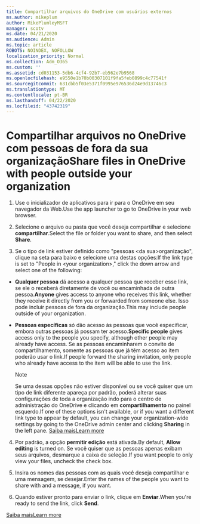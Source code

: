 ```yaml
---
title: Compartilhar arquivos do OneDrive com usuários externos
ms.author: mikeplum
author: MikePlumleyMSFT
manager: scotv
ms.date: 04/21/2020
ms.audience: Admin
ms.topic: article
ROBOTS: NOINDEX, NOFOLLOW
localization_priority: Normal
ms.collection: Adm_O365
ms.custom: ''
ms.assetid: cd031153-5db6-4cf4-92b7-eb562e7b9568
ms.openlocfilehash: e9550e1b70b00307101f9fa5feb0899c4c77541f
ms.sourcegitcommit: 631cbb5f03e5371f0995e976536d24e9d13746c3
ms.translationtype: MT
ms.contentlocale: pt-BR
ms.lasthandoff: 04/22/2020
ms.locfileid: "43742319"
---
```

# <a name="share-files-in-onedrive-with-people-outside-your-organization"></a><span data-ttu-id="be7f0-102">Compartilhar arquivos no OneDrive com pessoas de fora da sua organização</span><span class="sxs-lookup"><span data-stu-id="be7f0-102">Share files in OneDrive with people outside your organization</span></span>

1. <span data-ttu-id="be7f0-103">Use o inicializador de aplicativos para ir para o OneDrive em seu navegador da Web.</span><span class="sxs-lookup"><span data-stu-id="be7f0-103">Use the app launcher to go to OneDrive in your web browser.</span></span> 
    
2. <span data-ttu-id="be7f0-104">Selecione o arquivo ou pasta que você deseja compartilhar e selecione **compartilhar**.</span><span class="sxs-lookup"><span data-stu-id="be7f0-104">Select the file or folder you want to share, and then select **Share**.</span></span> 
    
3. <span data-ttu-id="be7f0-105">Se o tipo de link estiver definido como "pessoas \<da sua\>organização", clique na seta para baixo e selecione uma destas opções:</span><span class="sxs-lookup"><span data-stu-id="be7f0-105">If the link type is set to "People in \<your organization\>," click the down arrow and select one of the following:</span></span> 
    
  - <span data-ttu-id="be7f0-106">**Qualquer pessoa** dá acesso a qualquer pessoa que receber esse link, se ele o receberá diretamente de você ou encaminhada de outra pessoa.</span><span class="sxs-lookup"><span data-stu-id="be7f0-106">**Anyone** gives access to anyone who receives this link, whether they receive it directly from you or forwarded from someone else.</span></span> <span data-ttu-id="be7f0-107">Isso pode incluir pessoas de fora da organização.</span><span class="sxs-lookup"><span data-stu-id="be7f0-107">This may include people outside of your organization.</span></span> 
    
  - <span data-ttu-id="be7f0-108">**Pessoas específicas** só dão acesso às pessoas que você especificar, embora outras pessoas já possam ter acesso.</span><span class="sxs-lookup"><span data-stu-id="be7f0-108">**Specific people** gives access only to the people you specify, although other people may already have access.</span></span> <span data-ttu-id="be7f0-109">Se as pessoas encaminharem o convite de compartilhamento, somente as pessoas que já têm acesso ao item poderão usar o link.</span><span class="sxs-lookup"><span data-stu-id="be7f0-109">If people forward the sharing invitation, only people who already have access to the item will be able to use the link.</span></span> 
    
    > [!NOTE]
    > <span data-ttu-id="be7f0-110">Se uma dessas opções não estiver disponível ou se você quiser que um tipo de link diferente apareça por padrão, poderá alterar suas configurações de toda a organização indo para o centro de administração do OneDrive e clicando em **compartilhamento** no painel esquerdo.</span><span class="sxs-lookup"><span data-stu-id="be7f0-110">If one of these options isn't available, or if you want a different link type to appear by default, you can change your organization-wide settings by going to the OneDrive admin center and clicking **Sharing** in the left pane.</span></span> [<span data-ttu-id="be7f0-111">Saiba mais</span><span class="sxs-lookup"><span data-stu-id="be7f0-111">Learn more</span></span>](https://go.microsoft.com/fwlink/?linkid=871961)
  
4. <span data-ttu-id="be7f0-112">Por padrão, a opção **permitir edição** está ativada.</span><span class="sxs-lookup"><span data-stu-id="be7f0-112">By default, **Allow editing** is turned on.</span></span> <span data-ttu-id="be7f0-113">Se você quiser que as pessoas apenas exibam seus arquivos, desmarque a caixa de seleção.</span><span class="sxs-lookup"><span data-stu-id="be7f0-113">If you want people to only view your files, uncheck the check box.</span></span> 
    
5. <span data-ttu-id="be7f0-114">Insira os nomes das pessoas com as quais você deseja compartilhar e uma mensagem, se desejar.</span><span class="sxs-lookup"><span data-stu-id="be7f0-114">Enter the names of the people you want to share with and a message, if you want.</span></span>
    
6. <span data-ttu-id="be7f0-115">Quando estiver pronto para enviar o link, clique em **Enviar**.</span><span class="sxs-lookup"><span data-stu-id="be7f0-115">When you're ready to send the link, click **Send**.</span></span> 
    
[<span data-ttu-id="be7f0-116">Saiba mais</span><span class="sxs-lookup"><span data-stu-id="be7f0-116">Learn more</span></span>](https://go.microsoft.com/fwlink/?linkid=871861)
  

